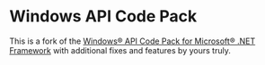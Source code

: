 ﻿# Windows API Code Pack

This is a fork of the [Windows® API Code Pack for Microsoft® .NET Framework](http://archive.msdn.microsoft.com/WindowsAPICodePack) with additional fixes and features by yours truly.

